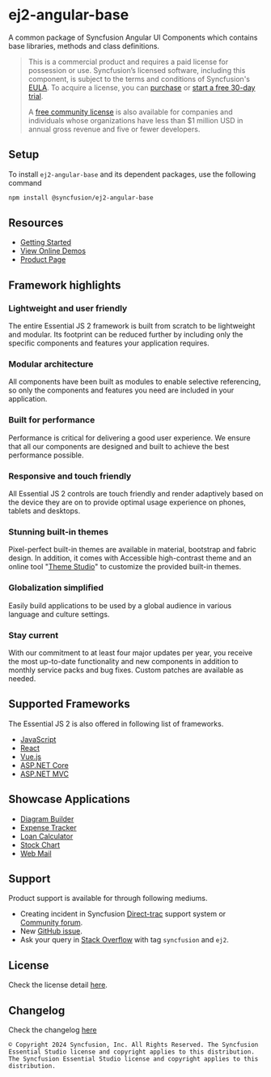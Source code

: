 # ej2-angular-base

A common package of Syncfusion Angular UI Components which contains base libraries, methods and class definitions.

> This is a commercial product and requires a paid license for possession or use. Syncfusion’s licensed software, including this component, is subject to the terms and conditions of Syncfusion's [EULA](https://www.syncfusion.com/eula/es/). To acquire a license, you can [purchase](https://www.syncfusion.com/sales/products) or [start a free 30-day trial](https://www.syncfusion.com/account/manage-trials/start-trials).
> 
> A [free community license](https://www.syncfusion.com/products/communitylicense) is also available for companies and individuals whose organizations have less than $1 million USD in annual gross revenue and five or fewer developers.

## Setup

To install `ej2-angular-base` and its dependent packages, use the following command

```sh
npm install @syncfusion/ej2-angular-base
```

## Resources

* [Getting Started](https://ej2.syncfusion.com/angular/documentation/getting-started/angular-cli?utm_source=npm&utm_campaign=ej2-angular-base)
* [View Online Demos](https://ej2.syncfusion.com/angular/demos?utm_source=npm&utm_campaign=ej2-anuglar-base)
* [Product Page](https://www.syncfusion.com/angular-ui-components?utm_source=npm&utm_campaign=ej2-angular-base)

## Framework highlights

### Lightweight and user friendly

The entire Essential JS 2 framework is built from scratch to be lightweight and modular. Its footprint can be reduced further by including only the specific components and features your application requires.

### Modular architecture

All components have been built as modules to enable selective referencing, so only the components and features you need are included in your application.

### Built for performance

Performance is critical for delivering a good user experience. We ensure that all our components are designed and built to achieve the best performance possible.

### Responsive and touch friendly

All Essential JS 2 controls are touch friendly and render adaptively based on the device they are on to provide optimal usage experience on phones, tablets and desktops.

### Stunning built-in themes

Pixel-perfect built-in themes are available in material, bootstrap and fabric design. In addition, it comes with Accessible high-contrast theme and an online tool "[Theme Studio](https://ej2.syncfusion.com/themestudio/)" to customize the provided built-in themes.

### Globalization simplified

Easily build applications to be used by a global audience in various language and culture settings.

### Stay current

With our commitment to at least four major updates per year, you receive the most up-to-date functionality and new components in addition to monthly service packs and bug fixes. Custom patches are available as needed.

## Supported Frameworks

The Essential JS 2 is also offered in following list of frameworks.

* [JavaScript](https://www.syncfusion.com/javascript-ui-controls?utm_source=npm&utm_campaign=ej2-angular-base)
* [React](https://www.syncfusion.com/react-ui-components?utm_source=npm&utm_campaign=ej2-angular-base)
* [Vue.js](https://www.syncfusion.com/vue-ui-components?utm_source=npm&utm_campaign=ej2-angular-base)
* [ASP.NET Core](https://www.syncfusion.com/aspnet-core-ui-controls?utm_source=npm&utm_campaign=ej2-angular-base)
* [ASP.NET MVC](https://www.syncfusion.com/aspnet-mvc-ui-controls?utm_source=npm&utm_campaign=ej2-angular-base)

## Showcase Applications

* [Diagram Builder](https://ej2.syncfusion.com/showcase/angular/diagrambuilder?utm_source=npm&utm_campaign=ej2-angular-base)
* [Expense Tracker](https://ej2.syncfusion.com/showcase/angular/expensetracker?utm_source=npm&utm_campaign=ej2-angular-base)
* [Loan Calculator](https://ej2.syncfusion.com/showcase/angular/loancalculator?utm_source=npm&utm_campaign=ej2-angular-base)
* [Stock Chart](https://ej2.syncfusion.com/showcase/angular/stockchart?utm_source=npm&utm_campaign=ej2-angular-base)
* [Web Mail](https://ej2.syncfusion.com/showcase/angular/webmail?utm_source=npm&utm_campaign=ej2-angular-base)

## Support

Product support is available for through following mediums.

* Creating incident in Syncfusion [Direct-trac](https://www.syncfusion.com/support/directtrac/incidents?utm_source=npm&utm_campaign=ej2-angular-base) support system or [Community forum](https://www.syncfusion.com/forums/angular-js2?utm_source=npm&utm_campaign=ej2-angular-base).
* New [GitHub issue](https://github.com/syncfusion/ej2-angular-ui-components/issues/new).
* Ask your query in [Stack Overflow](https://stackoverflow.com/) with tag `syncfusion` and `ej2`.

## License

Check the license detail [here](https://github.com/syncfusion/ej2-angular-ui-components/blob/master/license).

## Changelog

Check the changelog [here](https://ej2.syncfusion.com/angular/documentation/release-notes?utm_source=npm&utm_campaign=ej2-angular-base)

    © Copyright 2024 Syncfusion, Inc. All Rights Reserved. The Syncfusion Essential Studio license and copyright applies to this distribution.
    The Syncfusion Essential Studio license and copyright applies to this distribution.